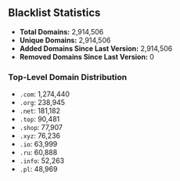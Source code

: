 ## Blacklist Statistics

- **Total Domains:** 2,914,506
- **Unique Domains:** 2,914,506
- **Added Domains Since Last Version:** 2,914,506
- **Removed Domains Since Last Version:** 0

### Top-Level Domain Distribution

-  `.com`: 1,274,440
-  `.org`: 238,945
-  `.net`: 181,182
-  `.top`: 90,481
-  `.shop`: 77,907
-  `.xyz`: 76,236
-  `.io`: 63,999
-  `.ru`: 60,888
-  `.info`: 52,263
-  `.pl`: 48,969
